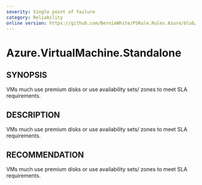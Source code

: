 ```yaml
---
severity: Single point of failure
category: Reliability
online version: https://github.com/BernieWhite/PSRule.Rules.Azure/blob/master/docs/rules/en-US/Azure.VM.Standalone.md
---
```


# Azure.VirtualMachine.Standalone

## SYNOPSIS

VMs much use premium disks or use availability sets/ zones to meet SLA requirements.

## DESCRIPTION

VMs much use premium disks or use availability sets/ zones to meet SLA requirements.

## RECOMMENDATION

VMs much use premium disks or use availability sets/ zones to meet SLA requirements.
